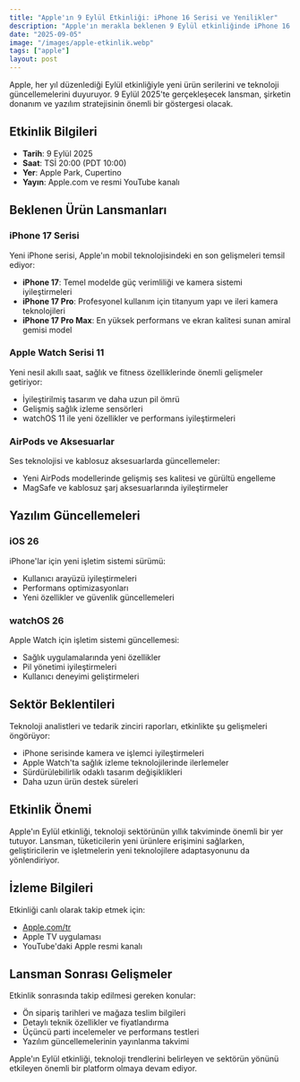 ```yaml
---
title: "Apple'ın 9 Eylül Etkinliği: iPhone 16 Serisi ve Yenilikler"
description: "Apple'ın merakla beklenen 9 Eylül etkinliğinde iPhone 16 serisi, Apple Watch yenilikleri ve daha fazlası tanıtılacak. Etkinlik öncesi beklentiler ve sızıntılar."
date: "2025-09-05"
image: "/images/apple-etkinlik.webp"
tags: ["apple"]
layout: post
---
```


Apple, her yıl düzenlediği Eylül etkinliğiyle yeni ürün serilerini ve teknoloji güncellemelerini duyuruyor. 9 Eylül 2025'te gerçekleşecek lansman, şirketin donanım ve yazılım stratejisinin önemli bir göstergesi olacak.

## Etkinlik Bilgileri

- **Tarih**: 9 Eylül 2025
- **Saat**: TSİ 20:00 (PDT 10:00)
- **Yer**: Apple Park, Cupertino
- **Yayın**: Apple.com ve resmi YouTube kanalı

## Beklenen Ürün Lansmanları

### iPhone 17 Serisi
Yeni iPhone serisi, Apple'ın mobil teknolojisindeki en son gelişmeleri temsil ediyor:

- **iPhone 17**: Temel modelde güç verimliliği ve kamera sistemi iyileştirmeleri
- **iPhone 17 Pro**: Profesyonel kullanım için titanyum yapı ve ileri kamera teknolojileri
- **iPhone 17 Pro Max**: En yüksek performans ve ekran kalitesi sunan amiral gemisi model

### Apple Watch Serisi 11
Yeni nesil akıllı saat, sağlık ve fitness özelliklerinde önemli gelişmeler getiriyor:
- İyileştirilmiş tasarım ve daha uzun pil ömrü
- Gelişmiş sağlık izleme sensörleri
- watchOS 11 ile yeni özellikler ve performans iyileştirmeleri

### AirPods ve Aksesuarlar
Ses teknolojisi ve kablosuz aksesuarlarda güncellemeler:
- Yeni AirPods modellerinde gelişmiş ses kalitesi ve gürültü engelleme
- MagSafe ve kablosuz şarj aksesuarlarında iyileştirmeler

## Yazılım Güncellemeleri

### iOS 26
iPhone'lar için yeni işletim sistemi sürümü:
- Kullanıcı arayüzü iyileştirmeleri
- Performans optimizasyonları
- Yeni özellikler ve güvenlik güncellemeleri

### watchOS 26
Apple Watch için işletim sistemi güncellemesi:
- Sağlık uygulamalarında yeni özellikler
- Pil yönetimi iyileştirmeleri
- Kullanıcı deneyimi geliştirmeleri

## Sektör Beklentileri

Teknoloji analistleri ve tedarik zinciri raporları, etkinlikte şu gelişmeleri öngörüyor:
- iPhone serisinde kamera ve işlemci iyileştirmeleri
- Apple Watch'ta sağlık izleme teknolojilerinde ilerlemeler
- Sürdürülebilirlik odaklı tasarım değişiklikleri
- Daha uzun ürün destek süreleri

## Etkinlik Önemi

Apple'ın Eylül etkinliği, teknoloji sektörünün yıllık takviminde önemli bir yer tutuyor. Lansman, tüketicilerin yeni ürünlere erişimini sağlarken, geliştiricilerin ve işletmelerin yeni teknolojilere adaptasyonunu da yönlendiriyor.

## İzleme Bilgileri

Etkinliği canlı olarak takip etmek için:
- [Apple.com/tr](https://www.apple.com/tr/apple-events/)
- Apple TV uygulaması
- YouTube'daki Apple resmi kanalı

## Lansman Sonrası Gelişmeler

Etkinlik sonrasında takip edilmesi gereken konular:
- Ön sipariş tarihleri ve mağaza teslim bilgileri
- Detaylı teknik özellikler ve fiyatlandırma
- Üçüncü parti incelemeler ve performans testleri
- Yazılım güncellemelerinin yayınlanma takvimi

Apple'ın Eylül etkinliği, teknoloji trendlerini belirleyen ve sektörün yönünü etkileyen önemli bir platform olmaya devam ediyor.
